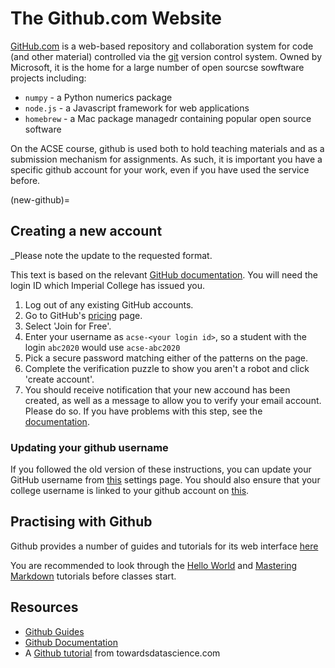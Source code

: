 # The Github.com Website

[GitHub.com](https://github.com) is a web-based repository and collaboration system for code (and other material) controlled via the [git]() version control system. Owned by Microsoft, it is the home for a large number of open sourcse sowftware projects including:

- `numpy` - a Python numerics package
- `node.js` - a Javascript framework for web applications
- `homebrew` - a Mac package managedr containing popular open source software

On the ACSE course, github is used both to hold teaching materials and as a submission mechanism for assignments. As such, it is important you have a specific github account for your work, even if you have used the service before.

(new-github)=
## Creating a new account

_Please note the update to the requested format.

This text is based on the relevant [GitHub documentation](https://docs.github.com/en/github/getting-started-with-github/signing-up-for-a-new-github-account). You will need the login ID which Imperial College has issued you.

1. Log out of any existing GitHub accounts.
2. Go to GitHub's [pricing](https://github.com/pricing) page.
3. Select 'Join for Free'.
4. Enter your username as `acse-<your login id>`, so a student with the login `abc2020` would use `acse-abc2020`
5. Pick a secure password matching either of the patterns on the page.
6. Complete the verification puzzle to show you aren't a robot and click 'create account'.
7. You should receive notification that your new accound has been created, as well as a message to allow you to verify your email account. Please do so. If you have problems with this step, see the [documentation](https://docs.github.com/en/github/getting-started-with-github/verifying-your-email-address).

### Updating your github username

If you followed the old version of these instructions, you can update your GitHub username from [this](https://github.com/settings/admin) settings page. You should also ensure that your college username is linked to your github account on [this](page).

## Practising with Github

Github provides a number of guides and tutorials for its web interface [here](https://guides.github.com/)

You are recommended to look through the [Hello World](https://guides.github.com/activities/hello-world/) and [Mastering Markdown](https://guides.github.com/features/mastering-markdown/) tutorials before classes start.


## Resources

- [Github Guides](https://guides.github.com/)
- [Github Documentation](https://docs.github.com/en)
- A [Github tutorial](https://towardsdatascience.com/getting-started-with-git-and-github-6fcd0f2d4ac6) from towardsdatascience.com

